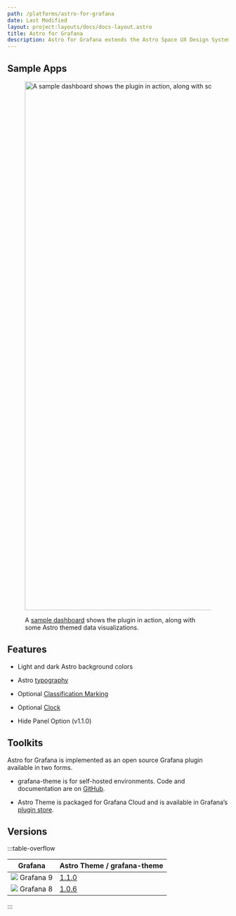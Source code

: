 ```yaml
---
path: /platforms/astro-for-grafana
date: Last Modified
layout: project:layouts/docs/docs-layout.astro
title: Astro for Grafana
description: Astro for Grafana extends the Astro Space UX Design System to the Grafana dashboard environment, offering select Astro colors and components.
---
```


## Sample Apps

<figure>

<a href="https://rocketcom.grafana.net/public-dashboards/2fb84c7af5064b51a2c13578e5567980?orgId=1"><img src="/img/platforms/grafana/grafana-sample-dashboard.webp" alt="A sample dashboard shows the plugin in action, along with some Astro themed data visualizations." loading="lazy" width="2292" height="1204"></a>

<figcaption>A <a href="https://rocketcom.grafana.net/public-dashboards/2fb84c7af5064b51a2c13578e5567980?orgId=1">sample dashboard</a> shows the plugin in action, along with some Astro themed data visualizations.</figcaption>

</figure>

## Features

- Light and dark Astro background colors

- Astro [typography](https://www.astrouxds.com/design-guidelines/typography/)

- Optional [Classification Marking](https://www.astrouxds.com/components/classification-markings/)

- Optional [Clock](https://www.astrouxds.com/components/clock/)

- Hide Panel Option (v1.1.0)

## Toolkits

Astro for Grafana is implemented as an open source Grafana plugin available in two forms.

- grafana-theme is for self-hosted environments. Code and documentation are on [GitHub](https://github.com/RocketCommunicationsInc/grafana-theme).

- Astro Theme is packaged for Grafana Cloud and is available in Grafana’s [plugin store](https://grafana.com/grafana/plugins/rocketcom-astrotheme-panel/).

## Versions

:::table-overflow

| Grafana                                                            | Astro Theme / grafana-theme                                                           |
| ------------------------------------------------------------------ | ------------------------------------------------------------------------------------- |
| <span>![](/img/platforms/grafana/grafanaIcon.svg) Grafana 9</span> | [1.1.0](https://github.com/RocketCommunicationsInc/grafana-theme/releases/tag/v1.1.0) |
| <span>![](/img/platforms/grafana/grafanaIcon.svg) Grafana 8</span> | [1.0.6](https://github.com/RocketCommunicationsInc/grafana-theme/releases/tag/v1.0.6) |

:::
